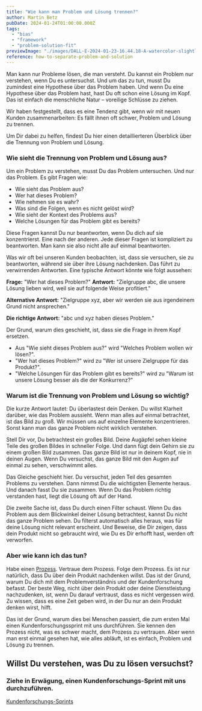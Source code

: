 ```yaml
---
title: "Wie kann man Problem und Lösung trennen?"
author: Martin Betz
pubDate: 2024-01-24T01:00:00.000Z
tags:
  - "bias"
  - "framework"
  - "problem-solution-fit"
previewImage: "./images/DALL·E-2024-01-23-16.44.18-A-watercolor-slightly-geometric-styled-painting-depicting-a-magnifying-glass-and-a-cogwheel-crushing-into-each-other.-This-scene-symbolizes-the-confl.png"
reference: how-to-separate-problem-and-solution
---
```


Man kann nur Probleme lösen, die man versteht. Du kannst ein Problem nur verstehen, wenn Du es untersuchst. Und um das zu tun, musst Du zumindest eine Hypothese über das Problem haben. Und wenn Du eine Hypothese über das Problem hast, hast Du oft schon eine Lösung im Kopf. Das ist einfach die menschliche Natur – voreilige Schlüsse zu ziehen.

Wir haben festgestellt, dass es eine Tendenz gibt, wenn wir mit neuen Kunden zusammenarbeiten: Es fällt ihnen oft schwer, Problem und Lösung zu trennen.

Um Dir dabei zu helfen, findest Du hier einen detaillierteren Überblick über die Trennung von Problem und Lösung.

### Wie sieht die Trennung von Problem und Lösung aus?

Um ein Problem zu verstehen, musst Du das Problem untersuchen. Und nur das Problem. Es gibt Fragen wie:

- Wie sieht das Problem aus?
- Wer hat dieses Problem?
- Wie nehmen sie es wahr?
- Was sind die Folgen, wenn es nicht gelöst wird?
- Wie sieht der Kontext des Problems aus?
- Welche Lösungen für das Problem gibt es bereits?

Diese Fragen kannst Du nur beantworten, wenn Du dich auf sie konzentrierst. Eine nach der anderen. Jede dieser Fragen ist kompliziert zu beantworten. Man kann sie also nicht alle auf einmal beantworten.

Was wir oft bei unseren Kunden beobachten, ist, dass sie versuchen, sie zu beantworten, während sie über ihre Lösung nachdenken. Das führt zu verwirrenden Antworten. Eine typische Antwort könnte wie folgt aussehen:

**Frage:** "Wer hat dieses Problem?"
**Antwort:** "Zielgruppe abc, die unsere Lösung lieben wird, weil sie auf folgende Weise profitiert."

**Alternative Antwort:** "Zielgruppe xyz, aber wir werden sie aus irgendeinem Grund nicht ansprechen."

**Die richtige Antwort:** "abc und xyz haben dieses Problem."

Der Grund, warum dies geschieht, ist, dass sie die Frage in ihrem Kopf ersetzen.

- Aus "Wie sieht dieses Problem aus?" wird "Welches Problem wollen wir lösen?".
- "Wer hat dieses Problem?" wird zu "Wer ist unsere Zielgruppe für das Produkt?".
- "Welche Lösungen für das Problem gibt es bereits?" wird zu "Warum ist unsere Lösung besser als die der Konkurrenz?"

### Warum ist die Trennung von Problem und Lösung so wichtig?

Die kurze Antwort lautet: Du überlastest dein Denken. Du willst Klarheit darüber, wie das Problem aussieht. Wenn man alles auf einmal betrachtet, ist das Bild zu groß. Wir müssen uns auf einzelne Elemente konzentrieren. Sonst kann man das ganze Problem nicht wirklich verstehen.

Stell Dir vor, Du betrachtest ein großes Bild. Deine Augäpfel sehen kleine Teile des großen Bildes in schneller Folge. Und dann fügt dein Gehirn sie zu einem großen Bild zusammen. Das ganze Bild ist nur in deinem Kopf, nie in deinen Augen. Wenn Du versuchst, das ganze Bild mit den Augen auf einmal zu sehen, verschwimmt alles.

Das Gleiche geschieht hier. Du versuchst, jeden Teil des gesamten Problems zu verstehen. Dann nimmst Du die wichtigsten Elemente heraus. Und danach fasst Du sie zusammen. Wenn Du das Problem richtig verstanden hast, liegt die Lösung oft auf der Hand.

Die zweite Sache ist, dass Du durch einen Filter schaust. Wenn Du das Problem aus dem Blickwinkel deiner Lösung betrachtest, kannst Du nicht das ganze Problem sehen. Du filterst automatisch alles heraus, was für deine Lösung nicht relevant erscheint. Und Beweise, die Dir zeigen, dass dein Produkt nicht so gebraucht wird, wie Du es Dir erhofft hast, werden oft verworfen.

### Aber wie kann ich das tun?

Habe einen [Prozess](/blog/wie-man-kundenforschung-beschleunigt/). Vertraue dem Prozess. Folge dem Prozess. Es ist nur natürlich, dass Du über dein Produkt nachdenken willst. Das ist der Grund, warum Du dich mit dem Problemverständnis und der Kundenforschung befasst. Der beste Weg, nicht über dein Produkt oder deine Dienstleistung nachzudenken, ist, wenn Du darauf vertraust, dass es nicht vergessen wird. Zu wissen, dass es eine Zeit geben wird, in der Du nur an dein Produkt denken wirst, hilft.

Das ist der Grund, warum dies bei Menschen passiert, die zum ersten Mal einen Kundenforschungssprint mit uns durchführen. Sie kennen den Prozess nicht, was es schwer macht, dem Prozess zu vertrauen. Aber wenn man erst einmal gesehen hat, wie alles abläuft, ist es einfach, Problem und Lösung zu trennen.

## Willst Du verstehen, was Du zu lösen versuchst?

### Ziehe in Erwägung, einen Kundenforschungs-Sprint mit uns durchzuführen.

[Kundenforschungs-Sprints](/leistungen/customer-research-sprints/)
